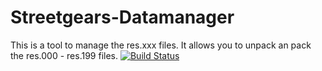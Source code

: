 # Streetgears-Datamanager
This is a tool to manage the res.xxx files.
It allows you to unpack an pack the res.000 - res.199 files.
[![Build Status](https://travis-ci.org/itsexe/Streetgears-Datamanager.svg)](https://travis-ci.org/itsexe/Streetgears-Datamanager)
